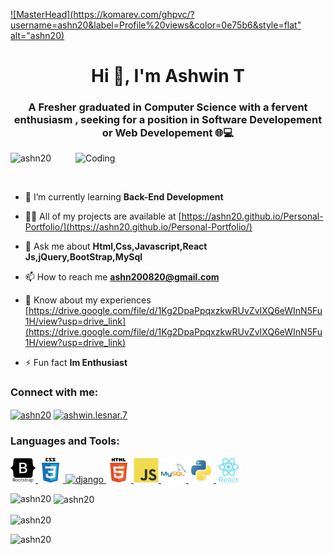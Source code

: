 [![MasterHead](https://komarev.com/ghpvc/?username=ashn20&label=Profile%20views&color=0e75b6&style=flat" alt="ashn20)](https://github.com/Ashn20)

<h1 align="center">Hi 👋, I'm Ashwin T</h1>
<h3 align="center">A Fresher graduated in Computer Science with a fervent enthusiasm , seeking for a position in Software Developement or Web Developement 🌐💻</h3>
<img img align="right" alt="Coding" width="400" src="https://gifdb.com/images/featured/hacker-lj7znezbwb0nuba4.gif">

<p align="left"> <img src="https://komarev.com/ghpvc/?username=ashn20&label=Profile%20views&color=0e75b6&style=flat" alt="ashn20" /> </p>

<p align="left"> <a href="https://twitter.com/" target="blank"><img src="https://img.shields.io/twitter/follow/?logo=twitter&style=for-the-badge" alt="" /></a> </p>

- 🌱 I’m currently learning **Back-End Development**

- 👨‍💻 All of my projects are available at [https://ashn20.github.io/Personal-Portfolio/](https://ashn20.github.io/Personal-Portfolio/)

- 💬 Ask me about **Html,Css,Javascript,React Js,jQuery,BootStrap,MySql**

- 📫 How to reach me **ashn200820@gmail.com**

- 📄 Know about my experiences [https://drive.google.com/file/d/1Kg2DpaPpqxzkwRUvZvIXQ6eWInN5Fu1H/view?usp=drive_link](https://drive.google.com/file/d/1Kg2DpaPpqxzkwRUvZvIXQ6eWInN5Fu1H/view?usp=drive_link)

- ⚡ Fun fact **Im Enthusiast**

<h3 align="left">Connect with me:</h3>
<p align="left">
<a href="https://linkedin.com/in/ashn20" target="blank"><img align="center" src="https://raw.githubusercontent.com/rahuldkjain/github-profile-readme-generator/master/src/images/icons/Social/linked-in-alt.svg" alt="ashn20" height="30" width="40" /></a>
<a href="https://fb.com/ashwin.lesnar.7" target="blank"><img align="center" src="https://raw.githubusercontent.com/rahuldkjain/github-profile-readme-generator/master/src/images/icons/Social/facebook.svg" alt="ashwin.lesnar.7" height="30" width="40" /></a>
</p>

<h3 align="left">Languages and Tools:</h3>
<p align="left"> <a href="https://getbootstrap.com" target="_blank" rel="noreferrer"> <img src="https://raw.githubusercontent.com/devicons/devicon/master/icons/bootstrap/bootstrap-plain-wordmark.svg" alt="bootstrap" width="40" height="40"/> </a> <a href="https://www.w3schools.com/css/" target="_blank" rel="noreferrer"> <img src="https://raw.githubusercontent.com/devicons/devicon/master/icons/css3/css3-original-wordmark.svg" alt="css3" width="40" height="40"/> </a> <a href="https://www.djangoproject.com/" target="_blank" rel="noreferrer"> <img src="https://cdn.worldvectorlogo.com/logos/django.svg" alt="django" width="40" height="40"/> </a> <a href="https://www.w3.org/html/" target="_blank" rel="noreferrer"> <img src="https://raw.githubusercontent.com/devicons/devicon/master/icons/html5/html5-original-wordmark.svg" alt="html5" width="40" height="40"/> </a> <a href="https://developer.mozilla.org/en-US/docs/Web/JavaScript" target="_blank" rel="noreferrer"> <img src="https://raw.githubusercontent.com/devicons/devicon/master/icons/javascript/javascript-original.svg" alt="javascript" width="40" height="40"/> </a> <a href="https://www.mysql.com/" target="_blank" rel="noreferrer"> <img src="https://raw.githubusercontent.com/devicons/devicon/master/icons/mysql/mysql-original-wordmark.svg" alt="mysql" width="40" height="40"/> </a> <a href="https://www.python.org" target="_blank" rel="noreferrer"> <img src="https://raw.githubusercontent.com/devicons/devicon/master/icons/python/python-original.svg" alt="python" width="40" height="40"/> </a> <a href="https://reactjs.org/" target="_blank" rel="noreferrer"> <img src="https://raw.githubusercontent.com/devicons/devicon/master/icons/react/react-original-wordmark.svg" alt="react" width="40" height="40"/> </a> </p>

<p><img align="left" src="https://github-readme-stats.vercel.app/api/top-langs?username=ashn20&show_icons=true&locale=en&layout=compact" alt="ashn20" /></p>

<p>&nbsp;<img align="center" src="https://github-readme-stats.vercel.app/api?username=ashn20&show_icons=true&locale=en" alt="ashn20" /></p>

<p><img align="center" src="https://github-readme-streak-stats.herokuapp.com/?user=ashn20&" alt="ashn20" /></p></img>

<p align="left"> <img src="https://komarev.com/ghpvc/?username=ashn20&label=Profile%20views&color=0e75b6&style=flat" alt="ashn20" /> </p>

<p align="left"> <a href="https://twitter.com/" target="blank"><img src="https://img.shields.io/twitter/follow/?logo=twitter&style=for-the-badge" alt="" /></a> </p>






